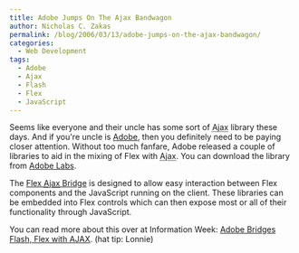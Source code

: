 ```yaml
---
title: Adobe Jumps On The Ajax Bandwagon
author: Nicholas C. Zakas
permalink: /blog/2006/03/13/adobe-jumps-on-the-ajax-bandwagon/
categories:
  - Web Development
tags:
  - Adobe
  - Ajax
  - Flash
  - Flex
  - JavaScript
---
```

Seems like everyone and their uncle has some sort of <acronym title="Asynchronous JavaScript + XML">Ajax</acronym> library these days. And if you're uncle is <a title="Adobe" rel="external" href="http://www.adobe.com">Adobe</a>, then you definitely need to be paying closer attention. Without too much fanfare, Adobe released a couple of libraries to aid in the mixing of Flex with <acronym title="Asynchronous JavaScript + XML">Ajax</acronym>. You can download the library from <a title="Adobe Labs" rel="external" href="http://labs.macromedia.com/">Adobe Labs</a>.

The <a title="Flex Ajax Bridge" rel="external" href="http://labs.macromedia.com/wiki/index.php/Flex_Framework:FABridge">Flex <acronym title="Asynchronous JavaScript + XML">Ajax</acronym> Bridge</a> is designed to allow easy interaction between Flex components and the JavaScript running on the client. These libraries can be embedded into Flex controls which can then expose most or all of their functionality through JavaScript.

You can read more about this over at Information Week: <a title="Adobe Bridges Flash, Flex with AJAX" rel="external" href="http://www.eweek.com/article2/0,1895,1935479,00.asp">Adobe Bridges Flash, Flex with AJAX</a>. (hat tip: Lonnie)
